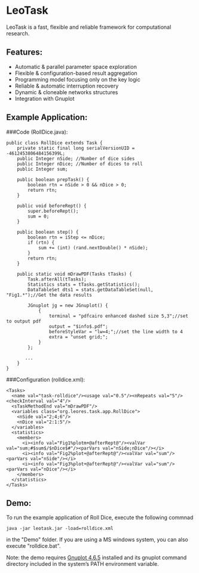 LeoTask
=======

LeoTask is a fast, flexible and reliable framework for computational research. 

## Features:

* Automatic & parallel parameter space exploration
* Flexible & configuration-based result aggregation
* Programming model focusing only on the key logic
* Reliable & automatic interruption recovery
* Dynamic & cloneable networks structures
* Integration with Gnuplot

## Example Application:

###Code (RollDice.java):

    public class RollDice extends Task {
    	private static final long serialVersionUID = -4612453806484156399L;
    	public Integer nSide; //Number of dice sides
    	public Integer nDice; //Number of dices to roll
    	public Integer sum;
    
    	public boolean prepTask() {
    		boolean rtn = nSide > 0 && nDice > 0;
    		return rtn;
    	}
    
    	public void beforeRept() {
    		super.beforeRept();
    		sum = 0;
    	}

    	public boolean step() {
    		boolean rtn = iStep <= nDice;
    		if (rtn) {
    			sum += (int) (rand.nextDouble() * nSide);
    		}
    		return rtn;
    	}
    	
    	public static void mDrawPDF(Tasks tTasks) {
    		Task.afterAll(tTasks);
    		Statistics stats = tTasks.getStatistics();
    		DataTableSet dts1 = stats.getDataTableSet(null, "Fig1.*");//Get the data results

    		JGnuplot jg = new JGnuplot() {
    			{
    				terminal = "pdfcairo enhanced dashed size 5,3";//set to output pdf
    				output = "$info$.pdf";
    				beforeStyleVar = "lw=4;";//set the line width to 4
    				extra = "unset grid;";
    			}
    		};

           ...
	    }
    }

###Configuration (rolldice.xml):

    <Tasks>
      <name val="task-rolldice"/><usage val="0.5"/><nRepeats val="5"/><checkInterval val="4"/>
      <sTaskMethodEnd val="mDrawPDF"/>
      <variables class="org.leores.task.app.RollDice">    
        <nSide val="2;4;6"/>
        <nDice val="2:1:5"/>
      </variables>
      <statistics>
        <members>
          <i><info val="Fig1%plotm+@afterRept@"/><valVar val="sum;#$sum$/$nDice$#"/><parVars val="nSide;nDice"/></i>
          <i><info val="Fig2%plot+@afterRept@"/><valVar val="sum"/><parVars val="nSide"/></i>
          <i><info val="Fig3%plot+@afterRept@"/><valVar val="sum"/><parVars val="nDice"/></i> 
        </members>
      </statistics>
    </Tasks>

## Demo:
To run the example application of Roll Dice, execute the following commnad

    java -jar leotask.jar -load=rolldice.xml

in the "Demo" folder. If you are using a MS windows system, you can also execute "rolldice.bat".

Note: the demo requires [Gnuplot 4.6.5](http://sourceforge.net/projects/gnuplot/files/gnuplot/4.6.5/) installed and its gnuplot command directory included in the
system’s PATH environment variable.


